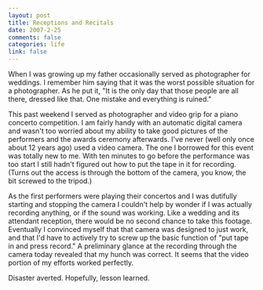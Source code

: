 ```yaml
--- 
layout: post
title: Receptions and Recitals
date: 2007-2-25
comments: false
categories: life
link: false
---
```

When I was growing up my father occasionally served as photographer for weddings. I remember him saying that it was the worst possible situation for a photographer. As he put it, "It is the only day that those people are all there, dressed like that. One mistake and everything is ruined."

This past weekend I served as photographer and video grip for a piano concerto competition. I am fairly handy with an automatic digital camera and wasn't too worried about my ability to take good pictures of the performers and the awards ceremony afterwards. I've never (well only once about 12 years ago) used a video camera. The one I borrowed for this event was totally new to me. With ten minutes to go before the performance was too start I still hadn't figured out how to put the tape in it for recording. (Turns out the access is through the bottom of the camera, you know, the bit screwed to the tripod.)

As the first performers were playing their concertos and I was dutifully starting and stopping the camera I couldn't help by wonder if I was actually recording anything, or if the sound was working. Like a wedding and its attendant reception, there would be no second chance to take this footage. Eventually I convinced myself that that camera was designed to just work, and that I'd have to actively try to screw up the basic function of "put tape in and press record." A preliminary glance at the recording through the camera today revealed that my hunch was correct. It seems that the video portion of my efforts worked perfectly.

Disaster averted. Hopefully, lesson learned.
